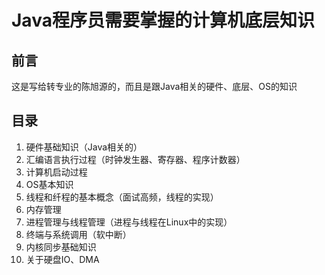 # Java程序员需要掌握的计算机底层知识

## 前言

这是写给转专业的陈旭源的，而且是跟Java相关的硬件、底层、OS的知识

## 目录
1. 硬件基础知识（Java相关的）
2. 汇编语言执行过程（时钟发生器、寄存器、程序计数器）
3. 计算机启动过程
4. OS基本知识
5. 线程和纤程的基本概念（面试高频，线程的实现）
6. 内存管理
7. 进程管理与线程管理（进程与线程在Linux中的实现）
8. 终端与系统调用（软中断）
9. 内核同步基础知识
10. 关于硬盘IO、DMA
